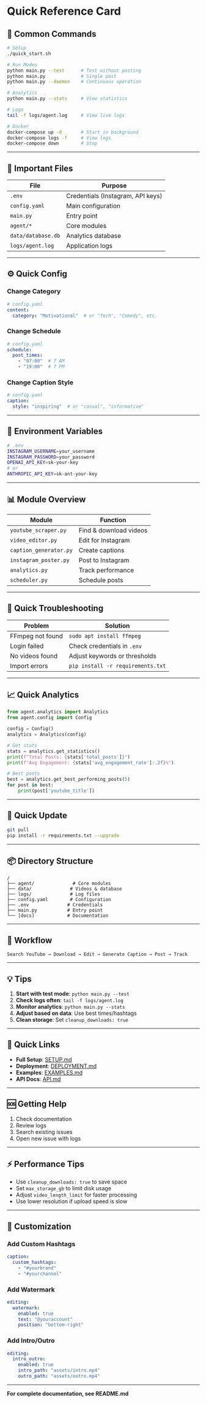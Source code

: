 # Quick Reference Card

## 🚀 Common Commands

```bash
# Setup
./quick_start.sh

# Run Modes
python main.py --test      # Test without posting
python main.py             # Single post
python main.py --daemon    # Continuous operation

# Analytics
python main.py --stats     # View statistics

# Logs
tail -f logs/agent.log     # View live logs

# Docker
docker-compose up -d       # Start in background
docker-compose logs -f     # View logs
docker-compose down        # Stop
```

---

## 📁 Important Files

| File | Purpose |
|------|---------|
| `.env` | Credentials (Instagram, API keys) |
| `config.yaml` | Main configuration |
| `main.py` | Entry point |
| `agent/*` | Core modules |
| `data/database.db` | Analytics database |
| `logs/agent.log` | Application logs |

---

## ⚙️ Quick Config

### Change Category
```yaml
# config.yaml
content:
  category: "Motivational"  # or "Tech", "Comedy", etc.
```

### Change Schedule
```yaml
# config.yaml
schedule:
  post_times:
    - "07:00"  # 7 AM
    - "19:00"  # 7 PM
```

### Change Caption Style
```yaml
# config.yaml
caption:
  style: "inspiring"  # or "casual", "informative"
```

---

## 🔑 Environment Variables

```bash
# .env
INSTAGRAM_USERNAME=your_username
INSTAGRAM_PASSWORD=your_password
OPENAI_API_KEY=sk-your-key
# or
ANTHROPIC_API_KEY=sk-ant-your-key
```

---

## 📊 Module Overview

| Module | Function |
|--------|----------|
| `youtube_scraper.py` | Find & download videos |
| `video_editor.py` | Edit for Instagram |
| `caption_generator.py` | Create captions |
| `instagram_poster.py` | Post to Instagram |
| `analytics.py` | Track performance |
| `scheduler.py` | Schedule posts |

---

## 🐛 Quick Troubleshooting

| Problem | Solution |
|---------|----------|
| FFmpeg not found | `sudo apt install ffmpeg` |
| Login failed | Check credentials in `.env` |
| No videos found | Adjust keywords or thresholds |
| Import errors | `pip install -r requirements.txt` |

---

## 📈 Quick Analytics

```python
from agent.analytics import Analytics
from agent.config import Config

config = Config()
analytics = Analytics(config)

# Get stats
stats = analytics.get_statistics()
print(f"Total Posts: {stats['total_posts']}")
print(f"Avg Engagement: {stats['avg_engagement_rate']:.2f}%")

# Best posts
best = analytics.get_best_performing_posts(5)
for post in best:
    print(post['youtube_title'])
```

---

## 🔄 Quick Update

```bash
git pull
pip install -r requirements.txt --upgrade
```

---

## 📦 Directory Structure

```
/
├── agent/              # Core modules
├── data/              # Videos & database
├── logs/              # Log files
├── config.yaml        # Configuration
├── .env              # Credentials
├── main.py           # Entry point
└── [docs]            # Documentation
```

---

## 🎯 Workflow

```
Search YouTube → Download → Edit → Generate Caption → Post → Track
```

---

## 💡 Tips

1. **Start with test mode**: `python main.py --test`
2. **Check logs often**: `tail -f logs/agent.log`
3. **Monitor analytics**: `python main.py --stats`
4. **Adjust based on data**: Use best times/hashtags
5. **Clean storage**: Set `cleanup_downloads: true`

---

## 🔗 Quick Links

- **Full Setup**: [SETUP.md](SETUP.md)
- **Deployment**: [DEPLOYMENT.md](DEPLOYMENT.md)
- **Examples**: [EXAMPLES.md](EXAMPLES.md)
- **API Docs**: [API.md](API.md)

---

## 🆘 Getting Help

1. Check documentation
2. Review logs
3. Search existing issues
4. Open new issue with logs

---

## ⚡ Performance Tips

- Use `cleanup_downloads: true` to save space
- Set `max_storage_gb` to limit disk usage
- Adjust `video_length_limit` for faster processing
- Use lower resolution if upload speed is slow

---

## 🎨 Customization

### Add Custom Hashtags
```yaml
caption:
  custom_hashtags:
    - "#yourbrand"
    - "#yourchannel"
```

### Add Watermark
```yaml
editing:
  watermark:
    enabled: true
    text: "@youraccount"
    position: "bottom-right"
```

### Add Intro/Outro
```yaml
editing:
  intro_outro:
    enabled: true
    intro_path: "assets/intro.mp4"
    outro_path: "assets/outro.mp4"
```

---

**For complete documentation, see README.md**

